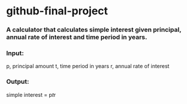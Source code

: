 # github-final-project

### A calculator that calculates simple interest given principal, annual rate of interest and time period in years.

### Input:
   p, principal amount
   t, time period in years
   r, annual rate of interest
   
### Output:
   simple interest = p*t*r
